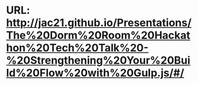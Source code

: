 # URL: http://jac21.github.io/Presentations/The%20Dorm%20Room%20Hackathon%20Tech%20Talk%20-%20Strengthening%20Your%20Build%20Flow%20with%20Gulp.js/#/